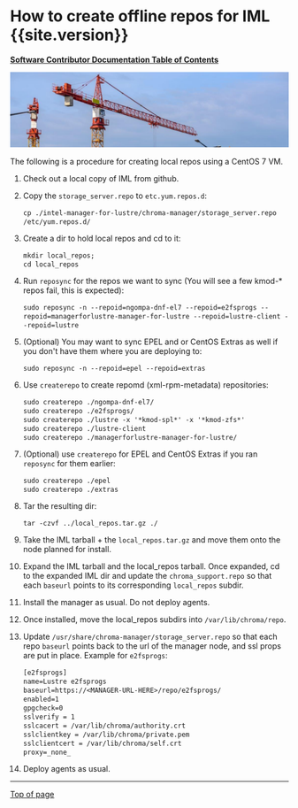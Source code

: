 # <a name="Top"></a>How to create offline repos for IML {{site.version}}

[**Software Contributor Documentation Table of Contents**](cd_TOC.md)

![zfs](md_Graphics/installing_sm.jpg)

The following is a procedure for creating local repos using a CentOS 7 VM.

1. Check out a local copy of IML from github.

1. Copy the `storage_server.repo` to `etc.yum.repos.d`:

    ```
    cp ./intel-manager-for-lustre/chroma-manager/storage_server.repo  /etc/yum.repos.d/
    ```

1. Create a dir to hold local repos and cd to it:

    ```
    mkdir local_repos;
    cd local_repos
    ```

1. Run `reposync` for the repos we want to sync (You will see a few kmod-* repos fail, this is expected):

    ```
    sudo reposync -n --repoid=ngompa-dnf-el7 --repoid=e2fsprogs --repoid=managerforlustre-manager-for-lustre --repoid=lustre-client --repoid=lustre
    ```

1. (Optional) You may want to sync EPEL and or CentOS Extras as well if you don't have them where you are deploying to:

    ```
    sudo reposync -n --repoid=epel --repoid=extras
    ```

1. Use `createrepo` to create repomd (xml-rpm-metadata) repositories:

    ```
    sudo createrepo ./ngompa-dnf-el7/
    sudo createrepo ./e2fsprogs/
    sudo createrepo ./lustre -x '*kmod-spl*' -x '*kmod-zfs*'
    sudo createrepo ./lustre-client
    sudo createrepo ./managerforlustre-manager-for-lustre/
    ```

1. (Optional) use `createrepo` for EPEL and CentOS Extras if you ran `reposync` for them earlier:

    ```
    sudo createrepo ./epel
    sudo createrepo ./extras
    ```

1. Tar the resulting dir:

    ```
    tar -czvf ../local_repos.tar.gz ./
    ```

1. Take the IML tarball + the `local_repos.tar.gz` and move them onto the node planned for install.

1. Expand the IML tarball and the local_repos tarball. Once expanded, cd to the expanded IML dir and update the `chroma_support.repo` so that each `baseurl` points to its corresponding `local_repos` subdir.

1. Install the manager as usual. Do not deploy agents.

1. Once installed, move the local_repos subdirs into `/var/lib/chroma/repo`.

1. Update `/usr/share/chroma-manager/storage_server.repo` so that each repo `baseurl` points back to the url of the manager node, and ssl props are put in place. Example for `e2fsprogs`:

    ```
    [e2fsprogs]
    name=Lustre e2fsprogs
    baseurl=https://<MANAGER-URL-HERE>/repo/e2fsprogs/
    enabled=1
    gpgcheck=0
    sslverify = 1
    sslcacert = /var/lib/chroma/authority.crt
    sslclientkey = /var/lib/chroma/private.pem
    sslclientcert = /var/lib/chroma/self.crt
    proxy=_none_
    ```

1. Deploy agents as usual.


---
[Top of page](#Top)